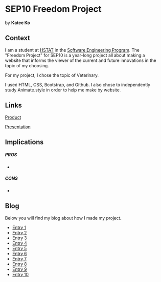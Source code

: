 # SEP10 Freedom Project
by **Katee Ko**

## Context
I am a student at [HSTAT](https://www.hstat.org/) in the [Software Engineering Program](https://hstatsep.github.io/). The "Freedom Project" for SEP10 is a year-long project all about making a website that informs the viewer of the current and future innovations in the topic of my choosing.

For my project, I chose the topic of Veterinary. 

I used HTML, CSS, Bootstrap, and Github. I also chose to independently study Animate.style in order to help me make by website.

## Links

[Product](https://kateek5417.github.io/sep10-freedom-project/home.html)

[Presentation](https://docs.google.com/presentation/d/1DOrQf3p5Tkkz8Hucx-OojMeWQbeRanMvFQ3HaxmGvmY/edit#slide=id.p)

## Implications
##### PROS
* 
##### CONS
* 


## Blog
Below you will find my blog about how I made my project.

* [Entry 1](blog/entry01.md)
* [Entry 2](blog/entry02.md)
* [Entry 3](blog/entry03.md)
* [Entry 4](blog/entry04.md)
* [Entry 5](blog/entry05.md)
* [Entry 6](blog/entry06.md)
* [Entry 7](blog/entry07.md)
* [Entry 8](blog/entry08.md)
* [Entry 9](blog/entry09.md)
* [Entry 10](blog/entry10.md)
